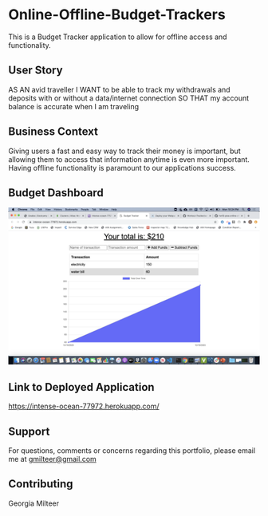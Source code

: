 # Online-Offline-Budget-Trackers

This is a Budget Tracker application to allow for offline access and functionality.

## User Story

AS AN avid traveller
I WANT to be able to track my withdrawals and deposits with or without a data/internet connection
SO THAT my account balance is accurate when I am traveling

## Business Context

Giving users a fast and easy way to track their money is important, but allowing them to access that information anytime is even more important. Having offline functionality is paramount to our applications success.

## Budget Dashboard

![Budget Dashboard](./public/icons/Budget-Tracker.png)

## Link to Deployed Application

https://intense-ocean-77972.herokuapp.com/

## Support

For questions, comments or concerns regarding this portfolio, please email me at gmilteer@gmail.com

## Contributing

Georgia Milteer
